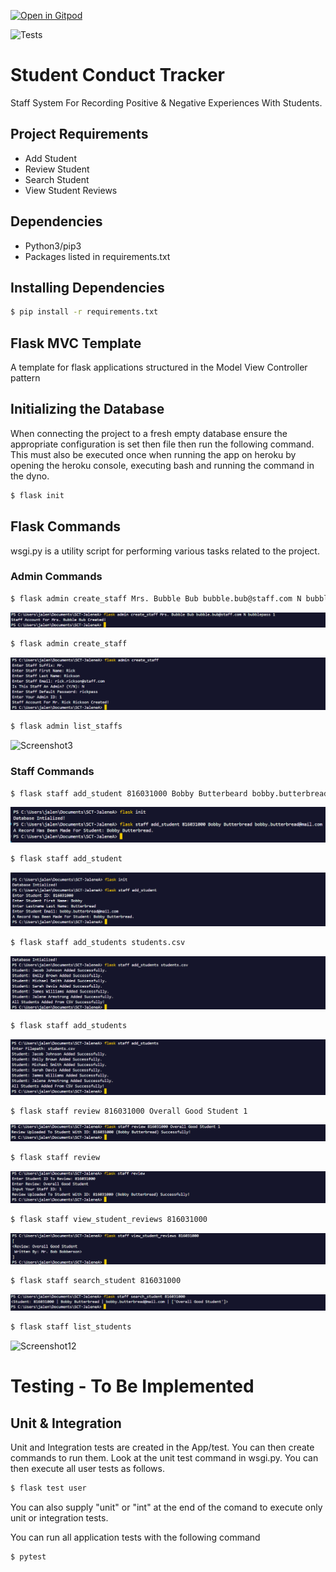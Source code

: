 [![Open in Gitpod](https://gitpod.io/button/open-in-gitpod.svg)](https://gitpod.io/#https://github.com/JaleneA/SCT-JaleneA)

![Tests](https://github.com/uwidcit/flaskmvc/actions/workflows/dev.yml/badge.svg)

# Student Conduct Tracker
Staff System For Recording Positive & Negative Experiences With Students.

## Project Requirements
* Add Student
* Review Student
* Search Student
* View Student Reviews

## Dependencies
* Python3/pip3
* Packages listed in requirements.txt

## Installing Dependencies
```bash
$ pip install -r requirements.txt
```

## Flask MVC Template
A template for flask applications structured in the Model View Controller pattern

## Initializing the Database
When connecting the project to a fresh empty database ensure the appropriate configuration is set then file then run the following command. This must also be executed once when running the app on heroku by opening the heroku console, executing bash and running the command in the dyno.

```bash
$ flask init
```

## Flask Commands
wsgi.py is a utility script for performing various tasks related to the project.

### Admin Commands
```bash
$ flask admin create_staff Mrs. Bubble Bub bubble.bub@staff.com N bubblepass 1
```
![Screenshot1](./img/createstaff1.png)

```bash
$ flask admin create_staff 
```
![Screenshot2](./img/createstaff2.png)

```bash
$ flask admin list_staffs 
```
![Screenshot3](./img/)

### Staff Commands
```bash
$ flask staff add_student 816031000 Bobby Butterbeard bobby.butterbread@mail.com
```
![Screenshot4](./img/addstudent1.png)

```bash
$ flask staff add_student
```
![Screenshot5](./img/addstudent2.png)

```bash
$ flask staff add_students students.csv
```
![Screenshot6](./img/addstudents1.png)

```bash
$ flask staff add_students
```
![Screenshot7](./img/addstudents2.png)

```bash
$ flask staff review 816031000 Overall Good Student 1
```
![Screenshot8](./img/review1.png)

```bash
$ flask staff review
```
![Screenshot9](./img/review2.png)

```bash
$ flask staff view_student_reviews 816031000
```
![Screenshot10](./img/studentreview.png)

```bash
$ flask staff search_student 816031000
```
![Screenshot11](./img/search.png)

```bash
$ flask staff list_students
```
![Screenshot12](./img/)

# Testing - To Be Implemented

## Unit & Integration
Unit and Integration tests are created in the App/test. You can then create commands to run them. Look at the unit test command in wsgi.py. You can then execute all user tests as follows.

```bash
$ flask test user
```

You can also supply "unit" or "int" at the end of the comand to execute only unit or integration tests.

You can run all application tests with the following command

```bash
$ pytest
```